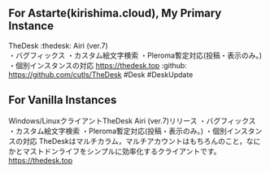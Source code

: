 ## For Astarte(kirishima.cloud), My Primary Instance

TheDesk :thedesk: Airi (ver.7)  
・バグフィックス
・カスタム絵文字検索
・Pleroma暫定対応(投稿・表示のみ。)
・個別インスタンスの対応
https://thedesk.top
 :github: https://github.com/cutls/TheDesk #Desk #DeskUpdate

 ## For Vanilla Instances

 Windows/LinuxクライアントTheDesk Airi (ver.7)リリース
・バグフィックス
・カスタム絵文字検索
・Pleroma暫定対応(投稿・表示のみ。)
・個別インスタンスの対応
TheDeskはマルチカラム，マルチアカウントはもちろんのこと，なにかとマストドンライフをシンプルに効率化するクライアントです。
https://thedesk.top